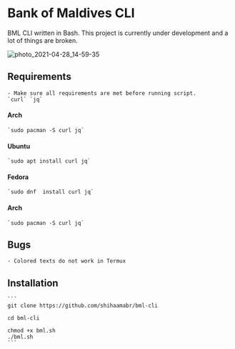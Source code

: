 # Bank of Maldives CLI
BML CLI written in Bash. This project is currently under development and a lot of things are broken.

![photo_2021-04-28_14-59-35](https://user-images.githubusercontent.com/18140039/116385581-5c948300-a832-11eb-899b-9133501a4ae7.jpg)
    
## Requirements 

	- Make sure all requirements are met before running script.
	`curl` `jq`

#### Arch
    `sudo pacman -S curl jq`

#### Ubuntu
    `sudo apt install curl jq`

#### Fedora
    `sudo dnf  install curl jq`

#### Arch
    `sudo pacman -S curl jq`

## Bugs
    - Colored texts do not work in Termux

## Installation
    ```
    git clone https://github.com/shihaamabr/bml-cli
    
    cd bml-cli
    
    chmod +x bml.sh
    ./bml.sh
    ```
